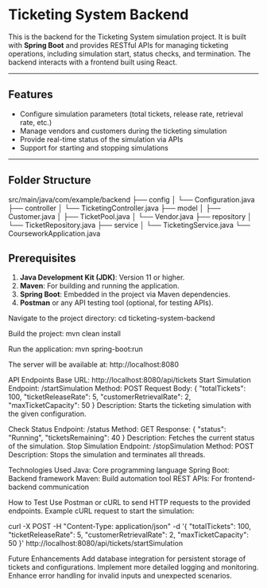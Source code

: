 # Ticketing System Backend

This is the backend for the Ticketing System simulation project. It is built with **Spring Boot** and provides RESTful APIs for managing ticketing operations, including simulation start, status checks, and termination. The backend interacts with a frontend built using React.

---

## Features
- Configure simulation parameters (total tickets, release rate, retrieval rate, etc.)
- Manage vendors and customers during the ticketing simulation
- Provide real-time status of the simulation via APIs
- Support for starting and stopping simulations

---

## Folder Structure
src/main/java/com/example/backend
├── config
│   └── Configuration.java
├── controller
│   └── TicketingController.java
├── model
│   ├── Customer.java
│   ├── TicketPool.java
│   └── Vendor.java
├── repository
│   └── TicketRepository.java
├── service
│   └── TicketingService.java
└── CourseworkApplication.java

## Prerequisites
1. **Java Development Kit (JDK)**: Version 11 or higher.
2. **Maven**: For building and running the application.
3. **Spring Boot**: Embedded in the project via Maven dependencies.
4. **Postman** or any API testing tool (optional, for testing APIs).

Navigate to the project directory:
        cd ticketing-system-backend

Build the project:
        mvn clean install

Run the application:
        mvn spring-boot:run

The server will be available at:
        http://localhost:8080


API Endpoints
Base URL: http://localhost:8080/api/tickets
    Start Simulation
        Endpoint: /startSimulation
        Method: POST
        Request Body:
    {
      "totalTickets": 100,
      "ticketReleaseRate": 5,
      "customerRetrievalRate": 2,
      "maxTicketCapacity": 50
    }
    Description: Starts the ticketing simulation with the given configuration.

Check Status
    Endpoint: /status
    Method: GET
    Response:
        {
          "status": "Running",
          "ticketsRemaining": 40
        }
        Description: Fetches the current status of the simulation.
    Stop Simulation
        Endpoint: /stopSimulation
        Method: POST
        Description: Stops the simulation and terminates all threads.

Technologies Used
Java: Core programming language
Spring Boot: Backend framework
Maven: Build automation tool
REST APIs: For frontend-backend communication

How to Test
    Use Postman or cURL to send HTTP requests to the provided endpoints.
    Example cURL request to start the simulation:
    

curl -X POST -H "Content-Type: application/json" -d '{
    "totalTickets": 100,
    "ticketReleaseRate": 5,
    "customerRetrievalRate": 2,
    "maxTicketCapacity": 50
}' http://localhost:8080/api/tickets/startSimulation


Future Enhancements
    Add database integration for persistent storage of tickets and configurations.
    Implement more detailed logging and monitoring.
    Enhance error handling for invalid inputs and unexpected scenarios.
